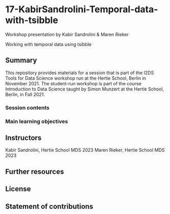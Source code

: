 # 17-KabirSandrolini-Temporal-data-with-tsibble
Workshop presentation by Kabir Sandrolini &amp; Maren Rieker

Working with temporal data using tsibble

## Summary

This repository provides materials for a session that is part of the I2DS Tools for Data Science workshop run at the Hertie School, Berlin in November 2021. The student-run workshop is part of the course Introduction to Data Science taught by Simon Munzert at the Hertie School, Berlin, in Fall 2021.

### Session contents


### Main learning objectives


## Instructors

Kabir Sandrolini, Hertie School MDS 2023
Maren Rieker, Hertie School MDS 2023

## Further resources


## License


## Statement of contributions
